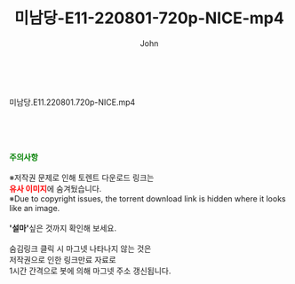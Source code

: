 ﻿---
layout: post
title:  "미남당-E11-220801-720p-NICE-mp4"
author: John
categories: [ 드라마 ]
tags: [  ]
image:  
description: "미남당-E11-220801-720p-NICE-mp4 torrent 정보 공유"
toc: true
toc_sticky: true
---

<br>
<div class="view-img">
<a class="view_image" href="https://torrentmobile59.com/bbs/view_image.php?fn=%2Fdata%2Ffile%2Fdrama%2F3659260999_bn2ZcU4z_6d9474564ee72ec92e94480ecd1cc2d90a949327.jpg" target="_blank"><img alt="" class="img-tag" content="https://torrentmobile59.com/data/file/drama/3659260999_bn2ZcU4z_6d9474564ee72ec92e94480ecd1cc2d90a949327.jpg" itemprop="image" src="https://torrentmobile59.com/data/file/drama/3659260999_bn2ZcU4z_6d9474564ee72ec92e94480ecd1cc2d90a949327.jpg"/></a></div><div class="view-content" itemprop="description">
<p>미남당.E11.220801.720p-NICE.mp4<br/></p> </div>
    
<br><br><br>
<p data-ke-size="size16"><b><span style="color: green;">주의사항</span></b><br /><br />※저작권 문제로 인해 토렌트 다운로드 링크는<br /><b><span style="color: red;">유사 이미지</span></b>에 숨겨뒀습니다.<br />※Due to copyright issues, the torrent download link is hidden where it looks like an image.<br /><br /><b>'설마'</b>싶은 것까지 확인해 보세요.<br /><br />숨김링크 클릭 시 마그넷 나타나지 않는 것은<br />저작권으로 인한 링크만료 자료로<br />1시간 간격으로 봇에 의해 마그넷 주소 갱신됩니다.</p>
